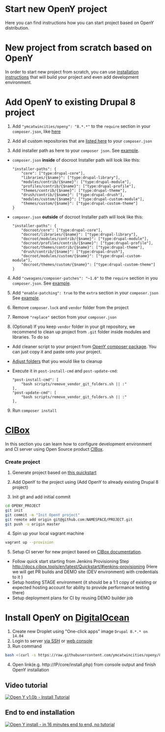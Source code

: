 Start new OpenY project
=====

Here you can find instructions how you can start project based on OpenY distribution.

# New project from scratch based on OpenY

In order to start new project from scratch, you can use [installation instructions](https://github.com/ymcatwincities/openy-project#installation) that will build your project and even add development environment.


# Add OpenY to existing Drupal 8 project

1. Add `"ymcatwincities/openy": "8.*.*"` to the `require` section in your `composer.json`, like [here](https://github.com/ymcatwincities/openy-project/blob/8.1.x/composer.json#L7) 

2. Add all custom repositories that are [listed here](https://github.com/ymcatwincities/openy-project/blob/8.1.x/composer.json#L31) to your `composer.json`

3. Add installer path as here to your `composer json`. See [example](https://github.com/ymcatwincities/openy-project/blob/8.1.x/composer.json#L165).

- `composer.json` **inside** of docroot
Installer path will look like this:

    ```
    "installer-paths": {
        "core": ["type:drupal-core"],
        "libraries/{$name}": ["type:drupal-library"],
        "modules/contrib/{$name}": ["type:drupal-module"],
        "profiles/contrib/{$name}": ["type:drupal-profile"],
        "themes/contrib/{$name}": ["type:drupal-theme"],
        "drush/contrib/{$name}": ["type:drupal-drush"],
        "modules/custom/{$name}": ["type:drupal-custom-module"],
        "themes/custom/{$name}": ["type:drupal-custom-theme"]
    }
     ```

- `composer.json` **outside** of docroot
Installer path will look like this:

    ```
    "installer-paths": {
        "docroot/core": ["type:drupal-core"],
        "docroot/libraries/{$name}": ["type:drupal-library"],
        "docroot/modules/contrib/{$name}": ["type:drupal-module"],
        "docroot/profiles/contrib/{$name}": ["type:drupal-profile"],
        "docroot/themes/contrib/{$name}": ["type:drupal-theme"],
        "drush/contrib/{$name}": ["type:drupal-drush"],
        "docroot/modules/custom/{$name}": ["type:drupal-custom-module"],
        "docroot/themes/custom/{$name}": ["type:drupal-custom-theme"]
    }
    ```

4. Add `"cweagans/composer-patches": "~1.0"` to the `require` section in you `composer.json`. See [example](https://github.com/ymcatwincities/openy-project/blob/8.1.x/composer.json#L10).

5. Add `"enable-patching": true` to the `extra` section in your `composer.json` See [example](https://github.com/ymcatwincities/openy-project/blob/8.1.x/composer.json#L173).

6. Remove `composer.lock` and `vendor` folder from the project

7. Remove `"replace"` section from your `composer.json`

8. (Optional) If you keep `vendor` folder in your git repository, we recommend to clean up project from `.git` folder inside modules and libraries. To do so
- Add cleaner script to your project from [OpenY composer package](https://github.com/ymcatwincities/openy-project/blob/8.1.x/scripts/remove_vendor_git_folders.sh). You can just copy it and paste onto your project.
- [Adjust folders](https://github.com/ymcatwincities/openy-project/blob/8.1.x/scripts/remove_vendor_git_folders.sh#L4) that you would like to cleanup
- Execute it in `post-install-cmd` and `post-update-cmd`:

    ```
    "post-install-cmd": [
        "bash scripts/remove_vendor_git_folders.sh || :"
    ],
    "post-update-cmd": [
        "bash scripts/remove_vendor_git_folders.sh || :"
    ],
    ```

9. Run `composer install`

# [CIBox](https://github.com/cibox/cibox)

In this section you can learn how to configure development environment and CI server using Open Source product [CIBox](https://github.com/cibox/cibox).

### Create project

1. Generate project based on [this quickstart](http://docs.cibox.tools/en/latest/Quickstart/#prepare-github-project)
  
2. Add OpenY to the project using (Add OpenY to already existing Drupal 8 project)
  
3. Init git and add initial commit

  ```bash
  cd OPENY_PROJECT
  git init
  git commit -m "Init OpenY project"
  git remote add origin git@github.com:NAMESPACE/PROJECT.git
  git push -u origin master
  ```
4. Spin up your local vagrant machine

  ```bash
  vagrant up --provision
  ```

5. Setup CI server for new project based on [CIBox documentation](https://github.com/cibox/cibox#provision-new-ci-server).

* Follow quick start starting from Jenkins Provisioning Step http://docs.cibox.tools/en/latest/Quickstart/#jenkins-provisioning (Here we will get PR builds and DEMO site (DEV environment) with credentials to it )
* Setup hosting STAGE environment (it should be a 1:1 copy of existing or expected hosting account for ability to provide performance testing there)
* Setup deployment plans for CI by reusing DEMO builder job

# Install OpenY on [DigitalOcean](http://bit.ly/cibox-digitalocean)

1. Create new Droplet using "One-click apps" image `Drupal 8.*.* on 14.04`
2. Login to server [via SSH](https://www.digitalocean.com/community/tutorials/how-to-connect-to-your-droplet-with-ssh) or [web console](https://www.digitalocean.com/community/tutorials/how-to-use-the-digitalocean-console-to-access-your-droplet)
3. Run command

  ```bash
  bash <(curl -s https://raw.githubusercontent.com/ymcatwincities/openy/8.x-1.x/build/openy-digital-ocean.sh)
  ```
4. Open link(e.g. http://IP/core/install.php) from console output and finish OpenY installation

## Video tutorial
[![Open Y v1.0b - Install Tutorial](https://img.youtube.com/vi/RCvsLANsbm8/0.jpg)](https://youtu.be/RCvsLANsbm8)

## End to end installation
[![Open Y install - in 16 minutes end to end, no tutorial](https://img.youtube.com/vi/RT6kC38zgvo/0.jpg)](https://youtu.be/RT6kC38zgvo)
